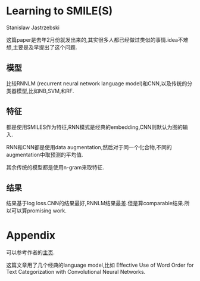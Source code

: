 # Learning to SMILE(S)

Stanislaw Jastrzebski

这篇paper是去年2月份就发出来的,其实很多人都已经做过类似的事情.idea不难想,主要是及早提出了这个问题.

## 模型

比较RNNLM (recurrent neural network language model)和CNN,以及传统的分类器模型,比如NB,SVM,和RF.

## 特征

都是使用SMILES作为特征,RNN模式是经典的embedding,CNN则默认为图的输入.

RNN和CNN都是使用data augmentation,然后对于同一个化合物,不同的augmentation中取预测的平均值.

其余传统的模型都是使用n-gram来取特征.

## 结果

结果基于log loss.CNN的结果最好,RNNLM结果最差.但是算comparable结果.所以可以算promising work.

# Appendix

可以参考作者的[主页](http://kudkudak.github.io/).

这篇文章用了几个经典的language model,比如 Effective Use of Word Order for Text Categorization with Convolutional Neural Networks.